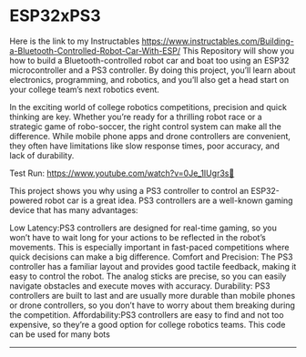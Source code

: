 # ESP32xPS3
Here is the link to my Instructables https://www.instructables.com/Building-a-Bluetooth-Controlled-Robot-Car-With-ESP/
This Repository will show you how to build a Bluetooth-controlled robot car and boat too using an ESP32 microcontroller and a PS3 controller. By doing this project, you’ll learn about electronics, programming, and robotics, and you’ll also get a head start on your college team’s next robotics event.

In the exciting world of college robotics competitions, precision and quick thinking are key. Whether you’re ready for a thrilling robot race or a strategic game of robo-soccer, the right control system can make all the difference. While mobile phone apps and drone controllers are convenient, they often have limitations like slow response times, poor accuracy, and lack of durability.


Test Run: https://www.youtube.com/watch?v=0Je_1IUgr3s🚗


This project shows you why using a PS3 controller to control an ESP32-powered robot car is a great idea. PS3 controllers are a well-known gaming device that has many advantages:

Low Latency:PS3 controllers are designed for real-time gaming, so you won’t have to wait long for your actions to be reflected in the robot’s movements. This is especially important in fast-paced competitions where quick decisions can make a big difference.
Comfort and Precision: The PS3 controller has a familiar layout and provides good tactile feedback, making it easy to control the robot. The analog sticks are precise, so you can easily navigate obstacles and execute moves with accuracy.
Durability: PS3 controllers are built to last and are usually more durable than mobile phones or drone controllers, so you don’t have to worry about them breaking during the competition.
Affordability:PS3 controllers are easy to find and not too expensive, so they’re a good option for college robotics teams.
This code can be used for many bots

---
